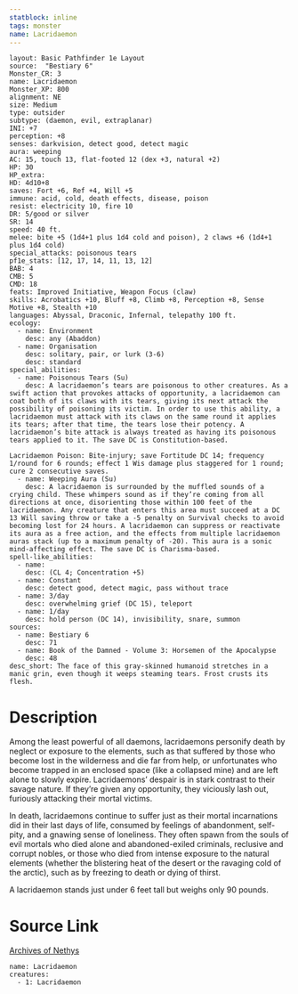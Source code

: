 ```yaml
---
statblock: inline
tags: monster
name: Lacridaemon
---
```

```statblock
layout: Basic Pathfinder 1e Layout
source:  "Bestiary 6"
Monster_CR: 3
name: Lacridaemon
Monster_XP: 800
alignment: NE
size: Medium
type: outsider
subtype: (daemon, evil, extraplanar)
INI: +7
perception: +8
senses: darkvision, detect good, detect magic
aura: weeping
AC: 15, touch 13, flat-footed 12 (dex +3, natural +2)
HP: 30
HP_extra: 
HD: 4d10+8
saves: Fort +6, Ref +4, Will +5
immune: acid, cold, death effects, disease, poison
resist: electricity 10, fire 10
DR: 5/good or silver
SR: 14
speed: 40 ft.
melee: bite +5 (1d4+1 plus 1d4 cold and poison), 2 claws +6 (1d4+1 plus 1d4 cold)
special_attacks: poisonous tears
pf1e_stats: [12, 17, 14, 11, 13, 12]
BAB: 4
CMB: 5
CMD: 18
feats: Improved Initiative, Weapon Focus (claw)
skills: Acrobatics +10, Bluff +8, Climb +8, Perception +8, Sense Motive +8, Stealth +10
languages: Abyssal, Draconic, Infernal, telepathy 100 ft.
ecology:
  - name: Environment
    desc: any (Abaddon)
  - name: Organisation
    desc: solitary, pair, or lurk (3-6)
    desc: standard
special_abilities:
  - name: Poisonous Tears (Su)
    desc: A lacridaemon’s tears are poisonous to other creatures. As a swift action that provokes attacks of opportunity, a lacridaemon can coat both of its claws with its tears, giving its next attack the possibility of poisoning its victim. In order to use this ability, a lacridaemon must attack with its claws on the same round it applies its tears; after that time, the tears lose their potency. A lacridaemon’s bite attack is always treated as having its poisonous tears applied to it. The save DC is Constitution-based. 

Lacridaemon Poison: Bite-injury; save Fortitude DC 14; frequency 1/round for 6 rounds; effect 1 Wis damage plus staggered for 1 round; cure 2 consecutive saves.
  - name: Weeping Aura (Su)
    desc: A lacridaemon is surrounded by the muffled sounds of a crying child. These whimpers sound as if they’re coming from all directions at once, disorienting those within 100 feet of the lacridaemon. Any creature that enters this area must succeed at a DC 13 Will saving throw or take a -5 penalty on Survival checks to avoid becoming lost for 24 hours. A lacridaemon can suppress or reactivate its aura as a free action, and the effects from multiple lacridaemon auras stack (up to a maximum penalty of -20). This aura is a sonic mind-affecting effect. The save DC is Charisma-based.
spell-like_abilities:
  - name:
    desc: (CL 4; Concentration +5)
  - name: Constant
    desc: detect good, detect magic, pass without trace
  - name: 3/day
    desc: overwhelming grief (DC 15), teleport
  - name: 1/day
    desc: hold person (DC 14), invisibility, snare, summon
sources:
  - name: Bestiary 6
    desc: 71
  - name: Book of the Damned - Volume 3: Horsemen of the Apocalypse
    desc: 48
desc_short: The face of this gray-skinned humanoid stretches in a manic grin, even though it weeps steaming tears. Frost crusts its flesh.
```
# Description
Among the least powerful of all daemons, lacridaemons personify death by neglect or exposure to the elements, such as that suffered by those who become lost in the wilderness and die far from help, or unfortunates who become trapped in an enclosed space (like a collapsed mine) and are left alone to slowly expire. Lacridaemons’ despair is in stark contrast to their savage nature. If they’re given any opportunity, they viciously lash out, furiously attacking their mortal victims. 

In death, lacridaemons continue to suffer just as their mortal incarnations did in their last days of life, consumed by feelings of abandonment, self-pity, and a gnawing sense of loneliness. They often spawn from the souls of evil mortals who died alone and abandoned-exiled criminals, reclusive and corrupt nobles, or those who died from intense exposure to the natural elements (whether the blistering heat of the desert or the ravaging cold of the arctic), such as by freezing to death or dying of thirst. 

A lacridaemon stands just under 6 feet tall but weighs only 90 pounds.
# Source Link
[Archives of Nethys](https://aonprd.com/MonsterDisplay.aspx?ItemName=Lacridaemon)
```encounter-table
name: Lacridaemon
creatures:
  - 1: Lacridaemon
```
